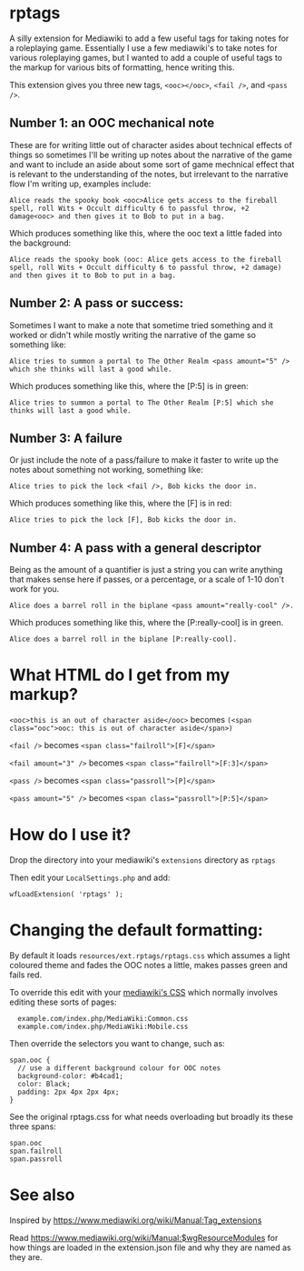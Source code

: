 # rptags
A silly extension for Mediawiki to add a few useful tags for taking notes for a roleplaying game.  Essentially I use a few mediawiki's to take notes for various roleplaying games, but I wanted to add a couple of useful  tags to the markup for various bits of formatting, hence writing this.

This extension gives you three new tags, ```<ooc></ooc>```, ```<fail />```, and ```<pass />```.


## Number 1: an OOC mechanical note

These are for writing little out of character asides about technical effects of things so sometimes I'll be writing up notes about the narrative of the game and want to include an aside about some sort of game mechnical effect
that is relevant to the understanding of the notes, but irrelevant to the narrative flow I'm writing up, examples include:

```
Alice reads the spooky book <ooc>Alice gets access to the fireball spell, roll Wits + Occult difficulty 6 to passful throw, +2 damage<ooc> and then gives it to Bob to put in a bag.
```

Which produces something like this, where the ooc text a little faded into the background:

```
Alice reads the spooky book (ooc: Alice gets access to the fireball spell, roll Wits + Occult difficulty 6 to passful throw, +2 damage) and then gives it to Bob to put in a bag.
```

## Number 2: A pass or success:

Sometimes I want to make a note that sometime tried something and it worked or didn't while mostly writing the narrative of the game so something like:

```
Alice tries to summon a portal to The Other Realm <pass amount="5" /> which she thinks will last a good while.
```

Which produces something like this, where the [P:5] is in green:

```
Alice tries to summon a portal to The Other Realm [P:5] which she thinks will last a good while.
```

## Number 3: A failure

Or just include the note of a pass/failure to make it faster to write up the notes about something not working, something like:

```
Alice tries to pick the lock <fail />, Bob kicks the door in.
```

Which produces something like this, where the [F] is in red:

```
Alice tries to pick the lock [F], Bob kicks the door in.
```

## Number 4: A pass with a general descriptor

Being as the amount of a quantifier is just a string you can write anything
that makes sense here if passes, or a percentage, or a scale of 1-10 don't
work for you.

```
Alice does a barrel roll in the biplane <pass amount="really-cool" />.
```

Which produces something like this, where the [P:really-cool] is in green.

```
Alice does a barrel roll in the biplane [P:really-cool].
```

# What HTML do I get from my markup?

```<ooc>this is an out of character aside</ooc>```
becomes
```(<span class="ooc">ooc: this is out of character aside</span>)```

```<fail />```
becomes
```<span class="failroll">[F]</span>```

```<fail amount="3" />```
becomes
```<span class="failroll">[F:3]</span>```

```<pass />```
becomes
```<span class="passroll">[P]</span>```

```<pass amount="5" />```
becomes
```<span class="passroll">[P:5]</span>```

# How do I use it?

Drop the directory into your mediawiki's ```extensions``` directory as ```rptags```

Then edit your ```LocalSettings.php``` and add:

```
wfLoadExtension( 'rptags' );
```

# Changing the default formatting:

By default it loads ```resources/ext.rptags/rptags.css``` which assumes a
light coloured theme and fades the OOC notes a little, makes passes green and
fails red.

To override this edit with your [mediawiki's CSS](https://www.mediawiki.org/wiki/Manual:CSS) which normally involves editing these sorts of pages:
```
  example.com/index.php/MediaWiki:Common.css
  example.com/index.php/MediaWiki:Mobile.css
```

Then override the selectors you want to change, such as:

```
span.ooc { 
  // use a different background colour for OOC notes
  background-color: #b4cad1;
  color: Black;
  padding: 2px 4px 2px 4px;
}
```

See the original rptags.css for what needs overloading but broadly its these three spans:

```
span.ooc
span.failroll
span.passroll
```

# See also

Inspired by https://www.mediawiki.org/wiki/Manual:Tag_extensions

Read https://www.mediawiki.org/wiki/Manual:$wgResourceModules for how
things are loaded in the extension.json file and why they are named as they
are.

